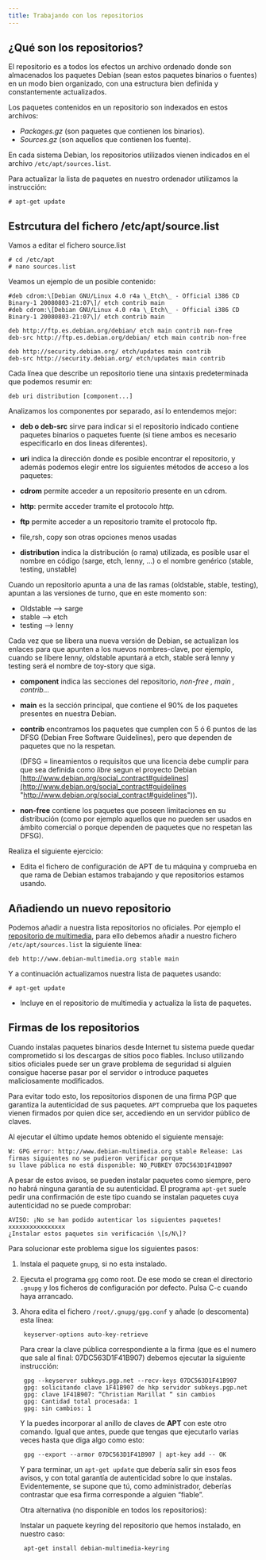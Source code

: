 ```yaml
---
title: Trabajando con los repositorios
---
```


## ¿Qué son los repositorios?

El repositorio es a todos los efectos un archivo ordenado donde son almacenados los paquetes Debian (sean estos paquetes binarios o fuentes) en un modo bien organizado, con una estructura bien definida y constantemente actualizados.  

Los paquetes contenidos en un repositorio son indexados en estos archivos:

* _Packages.gz_ (son paquetes que contienen los binarios).  
* _Sources.gz_ (son aquellos que contienen los fuente).

En cada sistema Debian, los repositorios utilizados vienen indicados en el archivo `/etc/apt/sources.list`.  
  
Para actualizar la lista de paquetes en nuestro ordenador utilizamos la instrucción:  

    # apt-get update

## Estrcutura del fichero /etc/apt/source.list

Vamos a editar el fichero source.list  

    # cd /etc/apt
    # nano sources.list

Veamos un ejemplo de un posible contenido:  

    #deb cdrom:\[Debian GNU/Linux 4.0 r4a \_Etch\_ - Official i386 CD Binary-1 20080803-21:07\]/ etch contrib main
    #deb cdrom:\[Debian GNU/Linux 4.0 r4a \_Etch\_ - Official i386 CD Binary-1 20080803-21:07\]/ etch contrib main

    deb http://ftp.es.debian.org/debian/ etch main contrib non-free
    deb-src http://ftp.es.debian.org/debian/ etch main contrib non-free

    deb http://security.debian.org/ etch/updates main contrib
    deb-src http://security.debian.org/ etch/updates main contrib

Cada línea que describe un repositorio tiene una sintaxis predeterminada que podemos resumir en:

    deb uri distribution [component...]

Analizamos los componentes por separado, así lo entendemos mejor:

* **deb o deb-src** sirve para indicar si el repositorio indicado contiene paquetes binarios o paquetes fuente (si tiene ambos es necesario especificarlo en dos lineas diferentes).

* **uri** indica la dirección donde es posible encontrar el repositorio, y además podemos elegir entre los siguientes métodos de acceso a los paquetes:

* **cdrom** permite acceder a un repositorio presente en un cdrom.
* **http**: permite acceder tramite el protocolo _http._
* **ftp** permite acceder a un repositorio tramite el protocolo ftp.
* file,rsh, copy son otras opciones menos usadas

* **distribution** indica la distribución (o rama) utilizada, es posible usar el nombre en código (sarge, etch, lenny, ...) o el nombre genérico (stable, testing, unstable)
    
Cuando un repositorio apunta a una de las ramas (oldstable, stable, testing), apuntan a las versiones de turno, que en este momento son:

* Oldstable --> sarge  
* stable --> etch  
* testing --> lenny

Cada vez que se libera una nueva versión de Debian, se actualizan los enlaces para que apunten a los nuevos nombres-clave, por ejemplo, cuando se libere lenny, oldstable apuntará a etch, stable será lenny y testing será el nombre de toy-story que siga.

* **component** indica las secciones del repositorio, _non-free , main , contrib..._
* **main** es la sección principal, que contiene el 90% de los paquetes presentes en nuestra Debian.

* **contrib** encontramos los paquetes que cumplen con 5 ó 6 puntos de las DFSG (Debian Free Software Guidelines), pero que dependen de paquetes que no la respetan.  
    
    (DFSG = lineamientos o requisitos que una licencia debe cumplir para que sea definida como _libre_ segun el proyecto Debian [http://www.debian.org/social_contract#guidelines](http://www.debian.org/social_contract#guidelines "http://www.debian.org/social_contract#guidelines")).  
    
* **non-free** contiene los paquetes que poseen limitaciones en su distribución (como por ejemplo aquellos que no pueden ser usados en ámbito comercial o porque dependen de paquetes que no respetan las DFSG).

Realiza el siguiente ejercicio:    
 
* Edita el fichero de configuración de APT de tu máquina y comprueba en que rama de Debian estamos trabajando y que repositorios estamos usando.  

## Añadiendo un nuevo repositorio

Podemos añadir a nuestra lista repositorios no oficiales. Por ejemplo el [repositorio de multimedia](http://www.esdebian.org/foro/24349/nuevo-mirror-debian-multimedia), para ello debemos añadir a nuestro fichero `/etc/apt/sources.list` la siguiente línea:  
  
    deb http://www.debian-multimedia.org stable main  
  
Y a continuación actualizamos nuestra lista de paquetes usando:  

    # apt-get update

  
* Incluye en el repositorio de multimedia y actualiza la lista de paquetes.  
  
## Firmas de los repositorios

Cuando instalas paquetes binarios desde Internet tu sistema puede quedar comprometido si los descargas de sitios poco fiables. Incluso utilizando sitios oficiales puede ser un grave problema de seguridad si alguien consigue hacerse pasar por el servidor o introduce paquetes maliciosamente modificados.

Para evitar todo esto, los repositorios disponen de una firma PGP que garantiza la autenticidad de sus paquetes. `APT` comprueba que los paquetes vienen firmados por quien dice ser, accediendo en un servidor público de claves.

Al ejecutar el último update hemos obtenido el siguiente mensaje:  

    W: GPG error: http://www.debian-multimedia.org stable Release: Las firmas siguientes no se pudieron verificar porque
    su llave pública no está disponible: NO_PUBKEY 07DC563D1F41B907

A pesar de estos avisos, se pueden instalar paquetes como siempre, pero no habrá ninguna garantía de su autenticidad. El programa `apt-get` suele pedir una confirmación de este tipo cuando se instalan paquetes cuya autenticidad no se puede comprobar:  
  
    AVISO: ¡No se han podido autenticar los siguientes paquetes!
    xxxxxxxxxxxxxxxx
    ¿Instalar estos paquetes sin verificación \[s/N\]?

Para solucionar este problema sigue los siguientes pasos:  
  
 
1. Instala el paquete `gnupg`, si no esta instalado.  
2. Ejecuta el programa `gpg` como root. De ese modo se crean el directorio `.gnupg` y los ficheros de configuración por defecto. Pulsa C-c cuando haya arrancado.  
3. Ahora edita el fichero `/root/.gnupg/gpg.conf` y añade (o descomenta) esta línea:  

        keyserver-options auto-key-retrieve

    Para crear la clave pública correspondiente a la firma (que es el numero que sale al final: 07DC563D1F41B907) debemos ejecutar la siguiente instrucción:  

        gpg --keyserver subkeys.pgp.net --recv-keys 07DC563D1F41B907
        gpg: solicitando clave 1F41B907 de hkp servidor subkeys.pgp.net
        gpg: clave 1F41B907: “Christian Marillat “ sin cambios
        gpg: Cantidad total procesada: 1
        gpg: sin cambios: 1

    Y la puedes incorporar al anillo de claves de **APT** con este otro comando. Igual que antes, puede que tengas que ejecutarlo varias veces hasta que diga algo como esto:  

        gpg --export --armor 07DC563D1F41B907 | apt-key add -- OK

    Y para terminar, un `apt-get update` que debería salir sin esos feos avisos, y con total garantía de autenticidad sobre lo que instalas. Evidentemente, se supone que tú, como administrador, deberías contrastar que esa firma corresponde a alguien “fiable”.  
  
    Otra alternativa (no disponible en todos los repositorios):  

    Instalar un paquete keyring del repositorio que hemos instalado, en nuestro caso:  

        apt-get install debian-multimedia-keyring